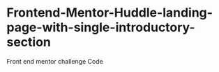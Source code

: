# Frontend-Mentor-Huddle-landing-page-with-single-introductory-section
Front end mentor challenge
Code
